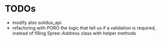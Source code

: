 # TODOs

* modify also solidus_api
* refactoring with PORO the logic that tell us if a validation is required, instead of filling Spree::Address class with helper methods
